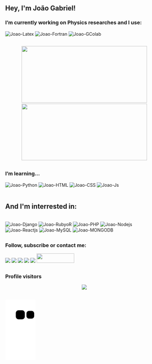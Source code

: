 ## Hey, I'm João Gabriel!

### I’m currently working on Physics researches and I use:

<div style="display: inline_block">
  <img align="center" alt="Joao-Latex" src="https://img.shields.io/badge/latex-%23008080.svg?style=for-the-badge&logo=latex&logoColor=white">
  <img align="center" alt="Joao-Fortran" src="https://img.shields.io/badge/Fortran-%23734F96.svg?style=for-the-badge&logo=fortran&logoColor=white">
  <img align="center" alt="Joao-GColab" src="https://colab.research.google.com/assets/colab-badge.svg">
</div>

##

<div align="center">
  <a href="https://github.com/jgmarquesm"></a>
  <img height="180em" width="400" src="https://github-readme-stats.vercel.app/api?username=jgmarquesm&show_icons=true&theme=tokyonight&include_all_commits=true&count_private=true"/>
  <img height="180em" width="400" src="https://github-readme-stats.vercel.app/api/top-langs/?username=jgmarquesm&layout=compact&langs_count=7&theme=tokyonight"/>
</div>
  
##
  
### I’m learning...
  
<div style="display: inline_block">
   <img align="center" alt="Joao-Python" src="https://img.shields.io/badge/python-3670A0?style=for-the-badge&logo=python&logoColor=ffdd54">
   <img align="center" alt="Joao-HTML" src="https://img.shields.io/badge/html5-%23E34F26.svg?style=for-the-badge&logo=html5&logoColor=white">
   <img align="center" alt="Joao-CSS" src="https://img.shields.io/badge/css3-%231572B6.svg?style=for-the-badge&logo=css3&logoColor=white">
   <img align="center" alt="Joao-Js" src="https://img.shields.io/badge/javascript-%23323330.svg?style=for-the-badge&logo=javascript&logoColor=%23F7DF1E">
</div>
<div ><br>
</div>

## And I'm interrested in:

<div ><br>
</div>
<div style="display: inline_block">
  <img align="center" alt="Joao-Django" src="https://img.shields.io/badge/django-%23092E20.svg?style=for-the-badge&logo=django&logoColor=white">
  <img align="center" alt="Joao-RubyoR" src="https://img.shields.io/badge/rails-%23CC0000.svg?style=for-the-badge&logo=ruby-on-rails&logoColor=white">
  <img align="center" alt="Joao-PHP" src="https://img.shields.io/badge/php-%23777BB4.svg?style=for-the-badge&logo=php&logoColor=white">
  <img align="center" alt="Joao-Nodejs" src="https://img.shields.io/badge/node.js-6DA55F?style=for-the-badge&logo=node.js&logoColor=white">
  <img align="center" alt="Joao-Reactjs" src="https://img.shields.io/badge/react-%2320232a.svg?style=for-the-badge&logo=react&logoColor=%2361DAFB">
  <img align="center" alt="Joao-MySQL" src="https://img.shields.io/badge/mysql-%2300f.svg?style=for-the-badge&logo=mysql&logoColor=white">
  <img align="center" alt="Joao-MONGODB" src="https://img.shields.io/badge/MongoDB-%234ea94b.svg?style=for-the-badge&logo=mongodb&logoColor=white">
</div>
  
##

### Follow, subscribe or contact me:
  
<div>
  <a href = "mailto:joaogabrielmarques@discente.ufg.br"><img src="https://img.shields.io/badge/-Gmail-%23333?style=for-the-badge&logo=gmail&logoColor=white" target="_blank"></a>
  <a href="https://www.linkedin.com/in/jgmarquesm" target="_blank"><img src="https://img.shields.io/badge/-LinkedIn-%230077B5?style=for-the-badge&logo=linkedin&logoColor=white" target="_blank"></a> 
  <a href="https://www.reddit.com/user/Kosmar0Devil/" target="_blank"><img src="https://img.shields.io/badge/Reddit-%23FF4500.svg?style=for-the-badge&logo=Reddit&logoColor=white" target="_blank"></a>
  <a href = "https://pt.stackoverflow.com/users/285047/jgmarquesm"><img src="https://img.shields.io/badge/-Stackoverflow-FE7A16?style=for-the-badge&logo=stack-overflow&logoColor=white" target="_blank"></a>
  <a href = "https://www.codewars.com/users/jgmarquesm"><img src="https://www.codewars.com/users/jgmarquesm/badges/micro" target="_blank"></a>
  <a href = "https://web.dio.me/users/joaogabrielmarques"><img height="30" width="120" src="https://raw.githubusercontent.com/brunoemferreira/DIO-jogo-da-cobrinha-Javascript/main/Assets/logo-sm-white.png" target="_blank"></a>
</div>

##

### Profile visitors
<!-- visitors count  -->

<p align="center" >   
  <img src="https://profile-counter.glitch.me/jgmarquesm/count.svg" />  
</p>

##
  
![Snake animation](https://github.com/jgmarquesm/jgmarquesm/blob/output/github-contribution-grid-snake.svg)  
